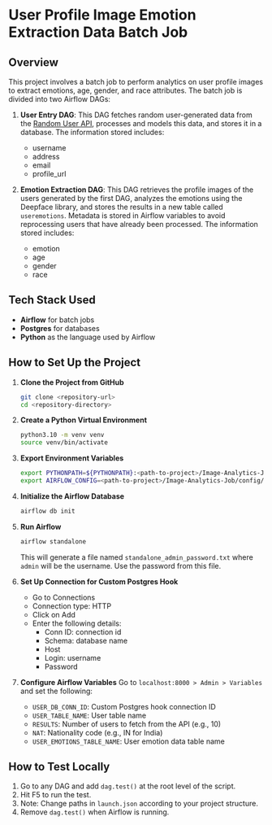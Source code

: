 # User Profile Image Emotion Extraction Data Batch Job

## Overview
This project involves a batch job to perform analytics on user profile images to extract emotions, age, gender, and race attributes. The batch job is divided into two Airflow DAGs:

1. **User Entry DAG**: This DAG fetches random user-generated data from the [Random User API](https://randomuser.me/api/), processes and models this data, and stores it in a database. The information stored includes:
   - username
   - address
   - email
   - profile_url

2. **Emotion Extraction DAG**: This DAG retrieves the profile images of the users generated by the first DAG, analyzes the emotions using the Deepface library, and stores the results in a new table called `useremotions`. Metadata is stored in Airflow variables to avoid reprocessing users that have already been processed. The information stored includes:
   - emotion
   - age
   - gender
   - race

## Tech Stack Used
- **Airflow** for batch jobs
- **Postgres** for databases
- **Python** as the language used by Airflow

## How to Set Up the Project

1. **Clone the Project from GitHub**
   ```bash
   git clone <repository-url>
   cd <repository-directory>
   ```

2. **Create a Python Virtual Environment**
   ```bash
   python3.10 -m venv venv
   source venv/bin/activate
   ```

3. **Export Environment Variables**
   ```bash
   export PYTHONPATH=${PYTHONPATH}:<path-to-project>/Image-Analytics-Job/dags
   export AIRFLOW_CONFIG=<path-to-project>/Image-Analytics-Job/config/<config-file-name>.cfg
   ```

4. **Initialize the Airflow Database**
   ```bash
   airflow db init
   ```

5. **Run Airflow**
   ```bash
   airflow standalone
   ```
   This will generate a file named `standalone_admin_password.txt` where `admin` will be the username. Use the password from this file.

6. **Set Up Connection for Custom Postgres Hook**
   - Go to Connections
   - Connection type: HTTP
   - Click on Add
   - Enter the following details:
     - Conn ID: connection id
     - Schema: database name
     - Host
     - Login: username
     - Password

7. **Configure Airflow Variables**
   Go to `localhost:8000 > Admin > Variables` and set the following:
   - `USER_DB_CONN_ID`: Custom Postgres hook connection ID
   - `USER_TABLE_NAME`: User table name
   - `RESULTS`: Number of users to fetch from the API (e.g., 10)
   - `NAT`: Nationality code (e.g., IN for India)
   - `USER_EMOTIONS_TABLE_NAME`: User emotion data table name

## How to Test Locally
1. Go to any DAG and add `dag.test()` at the root level of the script.
2. Hit F5 to run the test.
3. Note: Change paths in `launch.json` according to your project structure.
4. Remove `dag.test()` when Airflow is running.